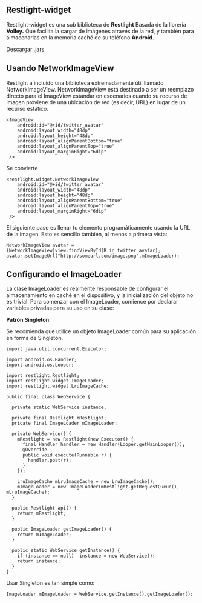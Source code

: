 <h2>
  Restlight-widget
</h2>

<p>
  Restlight-widget es una sub biblioteca de <b>Restlight</b> Basada de la librería <b>Volley.</b> Que facilita la cargar de imágenes através de la red, y también para almacenarlas en la memoria caché de su teléfono <b>Android</b>.  
</p>
<p>
  <a href="https://github.com/JesusBetaX/Restlight/raw/master/dist">Descargar .jars</a>
</p>

## Usando NetworkImageView

Restlight a incluido una biblioteca extremadamente útil llamado NetworkImageView. NetworkImageView está destinado a ser un reemplazo directo para el ImageView estándar en escenarios cuando su recurso de imagen proviene de una ubicación de red (es decir, URL) en lugar de un recurso estático.

```
<ImageView
    android:id="@+id/twitter_avatar"
    android:layout_width="48dp"
    android:layout_height="48dp"
    android:layout_alignParentBottom="true"
    android:layout_alignParentTop="true"
    android:layout_marginRight="6dip"
 />
```
Se convierte
```
<restlight.widget.NetworkImageView
    android:id="@+id/twitter_avatar"
    android:layout_width="48dp"
    android:layout_height="48dp"
    android:layout_alignParentBottom="true"
    android:layout_alignParentTop="true"
    android:layout_marginRight="6dip"
 />
```

El siguiente paso es llenar tu elemento programáticamente usando la URL de la imagen. Esto es sencillo también, al menos a primera vista:
```
NetworkImageView avatar = (NetworkImageView)view.findViewById(R.id.twitter_avatar);
avatar.setImageUrl("http://someurl.com/image.png",mImageLoader);
```

## Configurando el ImageLoader

La clase ImageLoader es realmente responsable de configurar el almacenamiento en caché en el dispositivo, y la inicialización del objeto no es trivial. Para comenzar con el ImageLoader, comience por declarar variables privadas para su uso en su clase:

**Patrón Singleton**:

Se recomienda que utilice un objeto ImageLoader común para su aplicación en forma de Singleton.

```
import java.util.concurrent.Executor;

import android.os.Handler;
import android.os.Looper;

import restlight.Restlight;
import restlight.widget.ImageLoader;
import restlight.widget.LruImageCache;

public final class WebService {

  private static WebService instance;
  
  private final Restlight mRestlight;
  pricate final ImageLoader mImageLoader; 
  
  private WebService() {  
    mRestlight = new Restlight(new Executor() {
      final Handler handler = new Handler(Looper.getMainLooper());
      @Override
      public void execute(Runnable r) {
        handler.post(r);
      }
    });

    LruImageCache mLruImageCache = new LruImageCache();
    mImageLoader = new ImageLoader(mRestlight.getRequestQueue(), mLruImageCache); 
  }
  
  public Restlight api() {
    return mRestlight;
  }

  public ImageLoader getImageLoader() {
    return mImageLoader;
  }
  
  public static WebService getInstance() {
    if (instance == null)  instance = new WebService();
    return instance;
  }
}
```
Usar Singleton es tan simple como:

```
ImageLoader mImageLoader = WebService.getInstance().getImageLoader();
```
